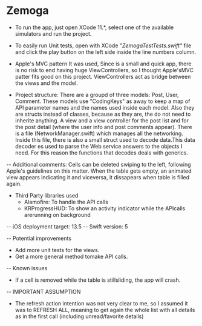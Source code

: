# Zemoga

- To run the app, just open XCode 11.*, select one of the available simulators and run the project.

- To easily run Unit tests, open with XCode *"ZemogaTestTests.swift"* file and click the play button on the left side inside the line numbers column.
 
- Apple's MVC pattern
It was used, Since is a small and quick app, there is no risk to end having huge ViewControllers, so I thought Apple'sMVC patter fits good on this project.
ViewControllers act as bridge between the views and the model.

- Project structure:
There are a groupd of three models: Post, User, Comment. These models use "CodingKeys" as away to keep a map of API parameter names and the names used inside each model. Also they are structs instead of classes, because as they are, the do not need to inherite anything.
A view and a view controller for the post list and for the post detail (where the user info and post comments appear).
There is a file (NetworkManager.swift) which manages all the networking. Inside this file, there is also a small struct used to decode data.This data decoder es used to parse the Web service answers to the objects I need. For this reason the functions that decodes deals with generics.

-- Additional comments:
Cells can be deleted swiping to the left, following Apple's guidelines on this matter.
When the table gets empty, an animated view appears indicating it and viceversa, it dissapears when table is filled again.

- Third Party libraries used
    - Alamofire: To handle the API calls
    -  KRProgressHUD: To show an activity indicator while the APIcalls arerunning on background

-- iOS deployment target: 13.5
-- Swift version: 5


-- Potential improvements
- Add more unit tests for the views.
- Get a more general method tomake API calls.

-- Known issues
- If a cell is removed while the table is stillsliding, the app will crash.

-- IMPORTANT ASSUMPTION
- The refresh action intention was not very clear to me, so I assumed it was to REFRESH ALL, meaning to get again the whole list with all details as in the first call (including unread/favorite details)
